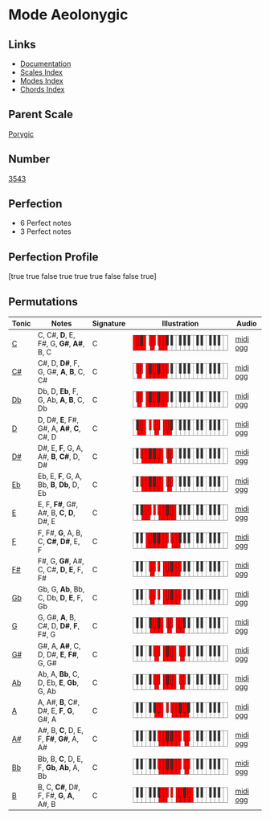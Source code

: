 # Mode Aeolonygic

## Links

- [Documentation](index.md)
- [Scales Index](Scales.md)
- [Modes Index](Modes.md)
- [Chords Index](Chords.md)

## Parent Scale

[Porygic](ScalePorygic.md)

## Number

[3543](https://ianring.com/musictheory/scales/3543)

## Perfection

- 6 Perfect notes
- 3 Perfect notes

## Perfection Profile

[true true false true true true false false true]

## Permutations

| Tonic | Notes | Signature | Illustration | Audio |
|-------|-------|-----------|--------------|-------|
| [C](ModeCNaturalAeolonygic.md) | C, C#, **D**, E, F#, G, **G#**, **A#**, B, C | C | ![CNaturalAeolonygic](ModeCNaturalAeolonygic.png) | [midi](ModeCNaturalAeolonygic.mid) [ogg](ModeCNaturalAeolonygic.ogg) |
| [C#](ModeCSharpAeolonygic.md) | C#, D, **D#**, F, G, G#, **A**, **B**, C, C# | C | ![CSharpAeolonygic](ModeCSharpAeolonygic.png) | [midi](ModeCSharpAeolonygic.mid) [ogg](ModeCSharpAeolonygic.ogg) |
| [Db](ModeDFlatAeolonygic.md) | Db, D, **Eb**, F, G, Ab, **A**, **B**, C, Db | C | ![DFlatAeolonygic](ModeDFlatAeolonygic.png) | [midi](ModeDFlatAeolonygic.mid) [ogg](ModeDFlatAeolonygic.ogg) |
| [D](ModeDNaturalAeolonygic.md) | D, D#, **E**, F#, G#, A, **A#**, **C**, C#, D | C | ![DNaturalAeolonygic](ModeDNaturalAeolonygic.png) | [midi](ModeDNaturalAeolonygic.mid) [ogg](ModeDNaturalAeolonygic.ogg) |
| [D#](ModeDSharpAeolonygic.md) | D#, E, **F**, G, A, A#, **B**, **C#**, D, D# | C | ![DSharpAeolonygic](ModeDSharpAeolonygic.png) | [midi](ModeDSharpAeolonygic.mid) [ogg](ModeDSharpAeolonygic.ogg) |
| [Eb](ModeEFlatAeolonygic.md) | Eb, E, **F**, G, A, Bb, **B**, **Db**, D, Eb | C | ![EFlatAeolonygic](ModeEFlatAeolonygic.png) | [midi](ModeEFlatAeolonygic.mid) [ogg](ModeEFlatAeolonygic.ogg) |
| [E](ModeENaturalAeolonygic.md) | E, F, **F#**, G#, A#, B, **C**, **D**, D#, E | C | ![ENaturalAeolonygic](ModeENaturalAeolonygic.png) | [midi](ModeENaturalAeolonygic.mid) [ogg](ModeENaturalAeolonygic.ogg) |
| [F](ModeFNaturalAeolonygic.md) | F, F#, **G**, A, B, C, **C#**, **D#**, E, F | C | ![FNaturalAeolonygic](ModeFNaturalAeolonygic.png) | [midi](ModeFNaturalAeolonygic.mid) [ogg](ModeFNaturalAeolonygic.ogg) |
| [F#](ModeFSharpAeolonygic.md) | F#, G, **G#**, A#, C, C#, **D**, **E**, F, F# | C | ![FSharpAeolonygic](ModeFSharpAeolonygic.png) | [midi](ModeFSharpAeolonygic.mid) [ogg](ModeFSharpAeolonygic.ogg) |
| [Gb](ModeGFlatAeolonygic.md) | Gb, G, **Ab**, Bb, C, Db, **D**, **E**, F, Gb | C | ![GFlatAeolonygic](ModeGFlatAeolonygic.png) | [midi](ModeGFlatAeolonygic.mid) [ogg](ModeGFlatAeolonygic.ogg) |
| [G](ModeGNaturalAeolonygic.md) | G, G#, **A**, B, C#, D, **D#**, **F**, F#, G | C | ![GNaturalAeolonygic](ModeGNaturalAeolonygic.png) | [midi](ModeGNaturalAeolonygic.mid) [ogg](ModeGNaturalAeolonygic.ogg) |
| [G#](ModeGSharpAeolonygic.md) | G#, A, **A#**, C, D, D#, **E**, **F#**, G, G# | C | ![GSharpAeolonygic](ModeGSharpAeolonygic.png) | [midi](ModeGSharpAeolonygic.mid) [ogg](ModeGSharpAeolonygic.ogg) |
| [Ab](ModeAFlatAeolonygic.md) | Ab, A, **Bb**, C, D, Eb, **E**, **Gb**, G, Ab | C | ![AFlatAeolonygic](ModeAFlatAeolonygic.png) | [midi](ModeAFlatAeolonygic.mid) [ogg](ModeAFlatAeolonygic.ogg) |
| [A](ModeANaturalAeolonygic.md) | A, A#, **B**, C#, D#, E, **F**, **G**, G#, A | C | ![ANaturalAeolonygic](ModeANaturalAeolonygic.png) | [midi](ModeANaturalAeolonygic.mid) [ogg](ModeANaturalAeolonygic.ogg) |
| [A#](ModeASharpAeolonygic.md) | A#, B, **C**, D, E, F, **F#**, **G#**, A, A# | C | ![ASharpAeolonygic](ModeASharpAeolonygic.png) | [midi](ModeASharpAeolonygic.mid) [ogg](ModeASharpAeolonygic.ogg) |
| [Bb](ModeBFlatAeolonygic.md) | Bb, B, **C**, D, E, F, **Gb**, **Ab**, A, Bb | C | ![BFlatAeolonygic](ModeBFlatAeolonygic.png) | [midi](ModeBFlatAeolonygic.mid) [ogg](ModeBFlatAeolonygic.ogg) |
| [B](ModeBNaturalAeolonygic.md) | B, C, **C#**, D#, F, F#, **G**, **A**, A#, B | C | ![BNaturalAeolonygic](ModeBNaturalAeolonygic.png) | [midi](ModeBNaturalAeolonygic.mid) [ogg](ModeBNaturalAeolonygic.ogg) |
